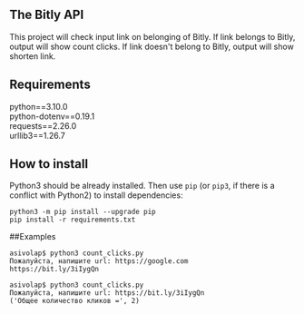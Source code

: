 ## The Bitly API  
This project will check input link on belonging of Bitly. If link belongs to Bitly, output will show count clicks. If link doesn't belong to Bitly, output will show shorten link. 

## Requirements  
python==3.10.0  
python-dotenv==0.19.1  
requests==2.26.0  
urllib3==1.26.7

## How to install  
Python3 should be already installed. 
Then use `pip` (or `pip3`, if there is a conflict with Python2) to install dependencies:  
```
python3 -m pip install --upgrade pip
pip install -r requirements.txt
```
##Examples  
```
asivolap$ python3 count_clicks.py 
Пожалуйста, напишите url: https://google.com
https://bit.ly/3iIygQn  

asivolap$ python3 count_clicks.py 
Пожалуйста, напишите url: https://bit.ly/3iIygQn
('Общее количество кликов =', 2)
```

